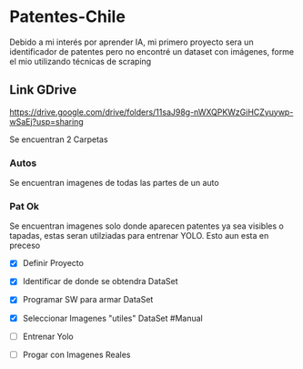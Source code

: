 # Patentes-Chile
Debido a mi interés por aprender IA, mi primero proyecto sera un identificador de patentes pero no encontré un dataset con imágenes, forme el mio utilizando técnicas de scraping

## Link GDrive
https://drive.google.com/drive/folders/11saJ98g-nWXQPKWzGiHCZyuywp-wSaEj?usp=sharing

Se encuentran 2 Carpetas

### Autos
Se encuentran imagenes de todas las partes de un auto

### Pat Ok
Se encuentran imagenes solo donde aparecen patentes ya sea visibles o tapadas, estas seran utilziadas para entrenar YOLO.
Esto aun esta en preceso

- [x] Definir Proyecto
- [x] Identificar de donde se obtendra DataSet
- [x] Programar SW para armar DataSet
- [x] Seleccionar Imagenes "utiles" DataSet #Manual
- [ ] Entrenar Yolo
- [ ] Progar con Imagenes Reales
 
